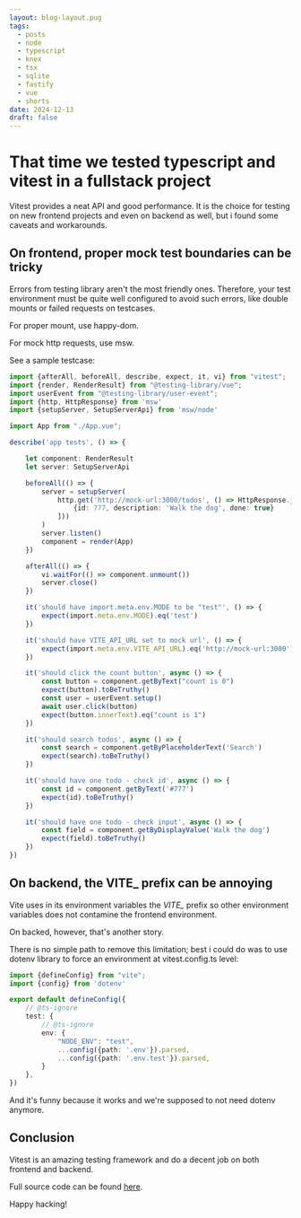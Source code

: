 ```yaml
---
layout: blog-layout.pug
tags:
  - posts
  - node
  - typescript
  - knex
  - tsx
  - sqlite
  - fastify
  - vue
  - shorts
date: 2024-12-13
draft: false
---
```

# That time we tested typescript and vitest in a fullstack project

Vitest provides a neat API and good performance. It is the choice for testing on
new frontend projects and even on backend as well, but i found some caveats and
workarounds.

## On frontend, proper mock test boundaries can be tricky

Errors from testing library aren't the most friendly ones. Therefore, your test
environment must be quite well configured to avoid such errors, like double
mounts or failed requests on testcases.

For proper mount, use happy-dom.

For mock http requests, use msw.

See a sample testcase:

```typescript
import {afterAll, beforeAll, describe, expect, it, vi} from "vitest";
import {render, RenderResult} from "@testing-library/vue";
import userEvent from "@testing-library/user-event";
import {http, HttpResponse} from 'msw'
import {setupServer, SetupServerApi} from 'msw/node'

import App from "./App.vue";

describe('app tests', () => {

    let component: RenderResult
    let server: SetupServerApi

    beforeAll(() => {
        server = setupServer(
            http.get('http://mock-url:3000/todos', () => HttpResponse.json([
                {id: 777, description: 'Walk the dog', done: true}
            ]))
        )
        server.listen()
        component = render(App)
    })

    afterAll(() => {
        vi.waitFor(() => component.unmount())
        server.close()
    })

    it('should have import.meta.env.MODE to be "test"', () => {
        expect(import.meta.env.MODE).eq('test')
    })

    it('should have VITE_API_URL set to mock url', () => {
        expect(import.meta.env.VITE_API_URL).eq('http://mock-url:3000')
    })

    it('should click the count button', async () => {
        const button = component.getByText("count is 0")
        expect(button).toBeTruthy()
        const user = userEvent.setup()
        await user.click(button)
        expect(button.innerText).eq("count is 1")
    })

    it('should search todos', async () => {
        const search = component.getByPlaceholderText('Search')
        expect(search).toBeTruthy()
    })

    it('should have one todo - check id', async () => {
        const id = component.getByText('#777')
        expect(id).toBeTruthy()
    })

    it('should have one todo - check input', async () => {
        const field = component.getByDisplayValue('Walk the dog')
        expect(field).toBeTruthy()
    })
})
```

## On backend, the VITE_ prefix can be annoying

Vite uses in its environment variables the *VITE_* prefix so other environment
variables does not contamine the frontend environment.

On backed, however, that's another story.

There is no simple path to remove this limitation; best i could do was to use
dotenv library to force an environment at vitest.config.ts level:

```typescript
import {defineConfig} from "vite";
import {config} from 'dotenv'

export default defineConfig({
    // @ts-ignore
    test: {
        // @ts-ignore
        env: {
            "NODE_ENV": "test",
            ...config({path: '.env'}).parsed,
            ...config({path: '.env.test'}).parsed,
        }
    },
})
```

And it's funny because it works and we're supposed to not need dotenv anymore.

## Conclusion

Vitest is an amazing testing framework and do a decent job on both frontend and
backend.

Full source code can be found [here][repo].

Happy hacking!

[repo]: https://github.com/sombriks/simple-vitest

